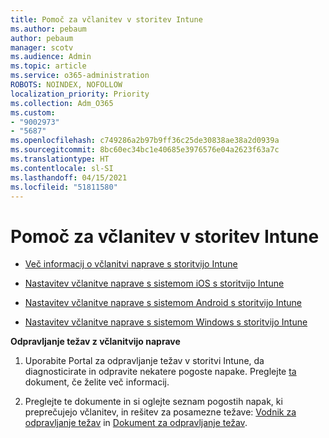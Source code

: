 ```yaml
---
title: Pomoč za včlanitev v storitev Intune
ms.author: pebaum
author: pebaum
manager: scotv
ms.audience: Admin
ms.topic: article
ms.service: o365-administration
ROBOTS: NOINDEX, NOFOLLOW
localization_priority: Priority
ms.collection: Adm_O365
ms.custom:
- "9002973"
- "5687"
ms.openlocfilehash: c749286a2b97b9ff36c25de30838ae38a2d0939a
ms.sourcegitcommit: 8bc60ec34bc1e40685e3976576e04a2623f63a7c
ms.translationtype: HT
ms.contentlocale: sl-SI
ms.lasthandoff: 04/15/2021
ms.locfileid: "51811580"
---
```

# <a name="help-with-intune-enrollment"></a>Pomoč za včlanitev v storitev Intune


- [Več informacij o včlanitvi naprave s storitvijo Intune](https://docs.microsoft.com/intune/device-enrollment)

- [Nastavitev včlanitve naprave s sistemom iOS s storitvijo Intune](https://docs.microsoft.com/intune/ios-enroll)

- [Nastavitev včlanitve naprave s sistemom Android s storitvijo Intune](https://docs.microsoft.com/intune/android-enroll)

- [Nastavitev včlanitve naprave s sistemom Windows s storitvijo Intune](https://docs.microsoft.com/intune/windows-enroll)

**Odpravljanje težav z včlanitvijo naprave**

1. Uporabite Portal za odpravljanje težav v storitvi Intune, da diagnosticirate in odpravite nekatere pogoste napake. Preglejte [ta](https://docs.microsoft.com/intune/help-desk-operators) dokument, če želite več informacij.

2. Preglejte te dokumente in si oglejte seznam pogostih napak, ki preprečujejo včlanitev, in rešitev za posamezne težave: [Vodnik za odpravljanje težav](https://support.microsoft.com/help/4469913/troubleshooting-windows-device-enrollment-problems-in-microsoft-intune) in [Dokument za odpravljanje težav](https://docs.microsoft.com/intune/troubleshoot-device-enrollment-in-intune).